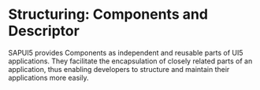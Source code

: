 <!-- loiodc9e11c3889441429a60ee871da6f3cb -->

# Structuring: Components and Descriptor

SAPUI5 provides Components as independent and reusable parts of UI5 applications. They facilitate the encapsulation of closely related parts of an application, thus enabling developers to structure and maintain their applications more easily.

